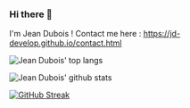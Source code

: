 ### Hi there 👋
I'm Jean Dubois !
Contact me here : https://jd-develop.github.io/contact.html

![Jean Dubois' top langs](https://github-readme-stats.vercel.app/api/top-langs/?username=jd-develop&layout=compact&theme=dark&hide_border=true)

![Jean Dubois' github stats](https://github-readme-stats.vercel.app/api?username=jd-develop&show_icons=true&theme=dark&hide_border=true)

[![GitHub Streak](http://github-readme-streak-stats.herokuapp.com?user=jd-develop&theme=dark&hide_border=true&date_format=j%20M%5B%20Y%5D)](https://git.io/streak-stats)

<!--
**jd-develop/jd-develop** is a ✨ _special_ ✨ repository because its `README.md` (this file) appears on your GitHub profile.

Here are some ideas to get you started:

- 🔭 I’m currently working on ...
- 🌱 I’m currently learning ...
- 👯 I’m looking to collaborate on ...
- 🤔 I’m looking for help with ...
- 💬 Ask me about ...
- 📫 How to reach me: ...
- 😄 Pronouns: ...
- ⚡ Fun fact: ...
-->
